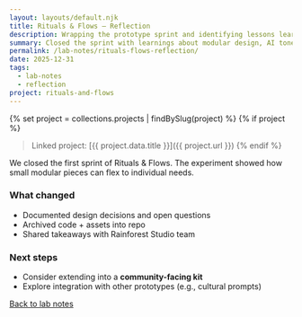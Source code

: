 ```yaml
---
layout: layouts/default.njk
title: Rituals & Flows — Reflection
description: Wrapping the prototype sprint and identifying lessons learned.
summary: Closed the sprint with learnings about modular design, AI tone, and accessibility tradeoffs.
permalink: /lab-notes/rituals-flows-reflection/
date: 2025-12-31
tags:
  - lab-notes
  - reflection
project: rituals-and-flows
---
```


{% set project = collections.projects | findBySlug(project) %}
{% if project %}

> Linked project: [{{ project.data.title }}]({{ project.url }})
> {% endif %}

We closed the first sprint of Rituals & Flows. The experiment showed how small modular pieces can flex to individual needs.

### What changed

- Documented design decisions and open questions
- Archived code + assets into repo
- Shared takeaways with Rainforest Studio team

### Next steps

- Consider extending into a **community-facing kit**
- Explore integration with other prototypes (e.g., cultural prompts)

[Back to lab notes](/lab-notes/)
